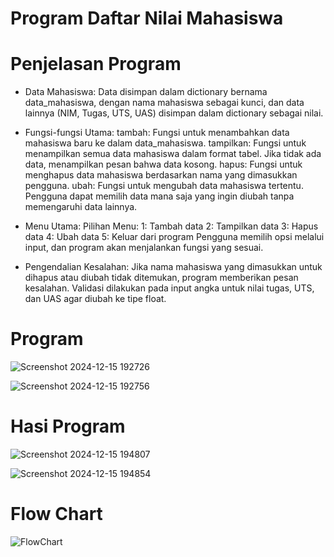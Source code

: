 # Program Daftar Nilai Mahasiswa

# Penjelasan Program

- Data Mahasiswa:
Data disimpan dalam dictionary bernama data_mahasiswa, dengan nama mahasiswa sebagai kunci, dan data lainnya (NIM, Tugas, UTS, UAS) disimpan dalam dictionary sebagai nilai.
- Fungsi-fungsi Utama:
tambah: Fungsi untuk menambahkan data mahasiswa baru ke dalam data_mahasiswa.
tampilkan: Fungsi untuk menampilkan semua data mahasiswa dalam format tabel. Jika tidak ada data, menampilkan pesan bahwa data kosong.
hapus: Fungsi untuk menghapus data mahasiswa berdasarkan nama yang dimasukkan pengguna.
ubah: Fungsi untuk mengubah data mahasiswa tertentu. Pengguna dapat memilih data mana saja yang ingin diubah tanpa memengaruhi data lainnya.

- Menu Utama:
Pilihan Menu:
1: Tambah data
2: Tampilkan data
3: Hapus data
4: Ubah data
5: Keluar dari program
Pengguna memilih opsi melalui input, dan program akan menjalankan fungsi yang sesuai.

- Pengendalian Kesalahan:
Jika nama mahasiswa yang dimasukkan untuk dihapus atau diubah tidak ditemukan, program memberikan pesan kesalahan.
Validasi dilakukan pada input angka untuk nilai tugas, UTS, dan UAS agar diubah ke tipe float.

# Program

![Screenshot 2024-12-15 192726](https://github.com/user-attachments/assets/6a35bf2e-972b-49a4-a7a6-927b5141cca6)

![Screenshot 2024-12-15 192756](https://github.com/user-attachments/assets/a0e9111f-772c-40c4-bda5-74fbbba05cfa)

# Hasi Program

![Screenshot 2024-12-15 194807](https://github.com/user-attachments/assets/aa07cdbd-2ce9-4145-a5ca-b1ffcad38ab7)

![Screenshot 2024-12-15 194854](https://github.com/user-attachments/assets/9915426a-b12d-4369-8c40-cebb1963c033)

# Flow Chart

![FlowChart](https://github.com/user-attachments/assets/82ea7b37-4333-44dd-a726-7bf3891eec68)


